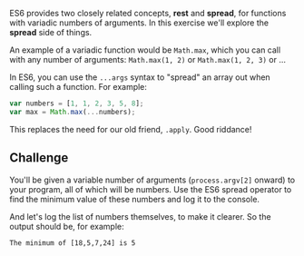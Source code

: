 ES6 provides two closely related concepts, **rest** and **spread**, for functions with variadic numbers of arguments. In this exercise we'll explore the **spread** side of things.

An example of a variadic function would be `Math.max`, which you can call with any number of arguments: `Math.max(1, 2)` or `Math.max(1, 2, 3)` or ...

In ES6, you can use the `...args` syntax to "spread" an array out when calling such a function. For example:

```js
var numbers = [1, 1, 2, 3, 5, 8];
var max = Math.max(...numbers);
```

This replaces the need for our old friend, `.apply`. Good riddance!

## Challenge

You'll be given a variable number of arguments (`process.argv[2]` onward) to your program, all of which will be numbers. Use the ES6 spread operator to find the minimum value of these numbers and log it to the console.

And let's log the list of numbers themselves, to make it clearer. So the output should be, for example:

```
The minimum of [18,5,7,24] is 5
```
